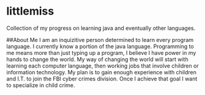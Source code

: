# littlemiss
Collection of my progress on learning java and eventually other languages.

##About Me
I am an inquizitive person determined to learn every program language.
I currently know a portion of the java language. 
Programming to me means more than just typing up a program, I believe I have power in my hands to change the world.
My way of changing the world will start with learning each computer language, then working jobs that involve children or information technology.
My plan is to gain enough experience with children and I.T. to join the FBI cyber crimes division. Once I achieve that goal I want to specialize in child crime. 
